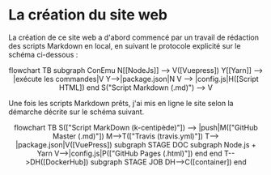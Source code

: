 # La création du site web

La création de ce site web a d'abord commencé par un travail de rédaction des scripts Markdown en local, en suivant le protocole explicité sur le schéma ci-dessous :
<center><mermaid> 
flowchart TB
    subgraph ConEmu
    N[[NodeJs]] --> V([Vuepress])
    Y[[Yarn]] --> |exécute les commandes|V
    Y-->|package.json|N
    V --> |config.js|H([Script HTML])
    end
    S("Script Markdown (.md)") --> V  
</mermaid></center>


Une fois les scripts Markdown prêts, j'ai mis en ligne le site selon la démarche décrite sur le schéma suivant.

<center><mermaid> 
flowchart TB
    S(["Script MarkDown (k-centipède)"]) --> |push|M(["GitHub Master (.md)"])
    M-->T(["Travis (travis.yml)"])
    T--> |package.json|V([VuePress])
    subgraph STAGE DOC
        subgraph Node.js + Yarn
        V-->|config.js|P(["GitHub Pages (.html)"])
        end
    end
    T-->DH([DockerHub])
    subgraph STAGE JOB
    DH-->C([container])
    end  
</mermaid></center>